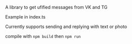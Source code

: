 A library to get ufified messages from VK and TG

Example in index.ts

Currently supports sending and replying with text or photo

compile with ```npm build```
then ```npm run```
